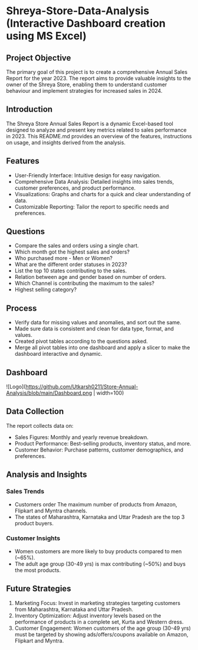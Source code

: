 # Shreya-Store-Data-Analysis (Interactive Dashboard creation using MS Excel)
## Project Objective
  The primary goal of this project is to create a comprehensive Annual Sales Report for the year 2023. The report aims to provide valuable insights to the owner of the Shreya Store, enabling them to understand customer behaviour and implement strategies for increased sales in 2024.
## Introduction
  The Shreya Store Annual Sales Report is a dynamic Excel-based tool designed to analyze and present key metrics related to sales performance in 2023. This README.md provides an overview of the features, instructions on usage, and insights derived from the analysis.
## Features
  + User-Friendly Interface: Intuitive design for easy navigation.
  + Comprehensive Data Analysis: Detailed insights into sales trends, customer preferences, and product performance.
  + Visualizations: Graphs and charts for a quick and clear understanding of data.
  + Customizable Reporting: Tailor the report to specific needs and preferences.
## Questions
  + Compare the sales and orders using a single chart.
  + Which month got the highest sales and orders?
  + Who purchased more - Men or Women?
  + What are the different order statuses in 2023?
  + List the top 10 states contributing to the sales.
  + Relation between age and gender based on number of orders.
  + Which Channel is contributing the maximum to the sales?
  + Highest selling category?
## Process
  + Verify data for missing values and anomalies, and sort out the same.
  + Made sure data is consistent and clean for data type, format, and values.
  + Created pivot tables according to the questions asked.
  + Merge all pivot tables into one dashboard and apply a slicer to make the dashboard interactive and dynamic.
## Dashboard
![Logo](https://github.com/Utkarsh0211/Store-Annual-Analysis/blob/main/Dashboard.png | width=100)
## Data Collection
The report collects data on:
  + Sales Figures: Monthly and yearly revenue breakdown.
  + Product Performance: Best-selling products, inventory status, and more.
  + Customer Behavior: Purchase patterns, customer demographics, and preferences.
## Analysis and Insights
  ### Sales Trends
   + Customers order The maximum number of products from Amazon, Flipkart and Myntra channels.
   + The states of Maharashtra, Karnataka and Uttar Pradesh are the top 3 product buyers.
  ### Customer Insights
   + Women customers are more likely to buy products compared to men (~65%).
   + The adult age group (30-49 yrs) is max contributing (~50%) and buys the most products.
## Future Strategies
 1. Marketing Focus: Invest in marketing strategies targeting customers from Maharashtra, Karnataka and Uttar Pradesh.
 2. Inventory Optimization: Adjust inventory levels based on the performance of products in a complete set, Kurta and Western dress.
 3. Customer Engagement: Women customers of the age group (30-49 yrs) must be targeted by showing ads/offers/coupons available on Amazon, Flipkart and Myntra.


